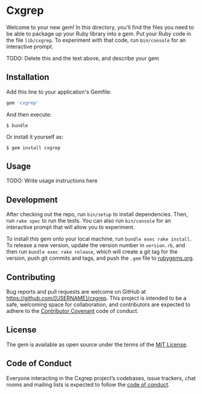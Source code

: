 # Cxgrep

Welcome to your new gem! In this directory, you'll find the files you need to be able to package up your Ruby library into a gem. Put your Ruby code in the file `lib/cxgrep`. To experiment with that code, run `bin/console` for an interactive prompt.

TODO: Delete this and the text above, and describe your gem

## Installation

Add this line to your application's Gemfile:

```ruby
gem 'cxgrep'
```

And then execute:

    $ bundle

Or install it yourself as:

    $ gem install cxgrep

## Usage

TODO: Write usage instructions here

## Development

After checking out the repo, run `bin/setup` to install dependencies. Then, run `rake spec` to run the tests. You can also run `bin/console` for an interactive prompt that will allow you to experiment.

To install this gem onto your local machine, run `bundle exec rake install`. To release a new version, update the version number in `version.rb`, and then run `bundle exec rake release`, which will create a git tag for the version, push git commits and tags, and push the `.gem` file to [rubygems.org](https://rubygems.org).

## Contributing

Bug reports and pull requests are welcome on GitHub at https://github.com/[USERNAME]/cxgrep. This project is intended to be a safe, welcoming space for collaboration, and contributors are expected to adhere to the [Contributor Covenant](http://contributor-covenant.org) code of conduct.

## License

The gem is available as open source under the terms of the [MIT License](https://opensource.org/licenses/MIT).

## Code of Conduct

Everyone interacting in the Cxgrep project’s codebases, issue trackers, chat rooms and mailing lists is expected to follow the [code of conduct](https://github.com/[USERNAME]/cxgrep/blob/master/CODE_OF_CONDUCT.md).
